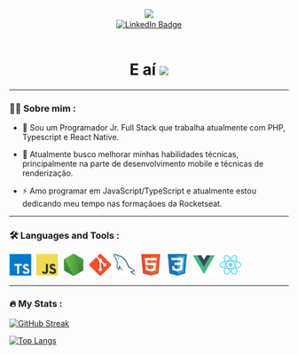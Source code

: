 <div id="header" align="center">
  <img src="https://media.giphy.com/media/M9gbBd9nbDrOTu1Mqx/giphy.gif" width="100"/>
  <div id="badges">
  <a href="https://www.linkedin.com/in/guilherme-gon%C3%A7alves-50a48b1bb">
    <img src="https://img.shields.io/badge/LinkedIn-blue?style=for-the-badge&logo=linkedin&logoColor=white" alt="LinkedIn Badge"/>
  </a>
</div>
<img src="https://komarev.com/ghpvc/?username=guilherme-biancardi&style=flat-square&color=purple" alt=""/>
<h1>
  E aí
  <img src="https://media.giphy.com/media/hvRJCLFzcasrR4ia7z/giphy.gif" width="30px"/>
</h1>
</div>

<!-- <div align="center">
  <img src="https://media.giphy.com/media/dWesBcTLavkZuG35MI/giphy.gif" width="600" height="300"/>
</div> -->

---

### :man_technologist: Sobre mim :

- :telescope: Sou um Programador Jr. Full Stack que trabalha atualmente com PHP, Typescript e React Native.

- :seedling: Atualmente busco melhorar minhas habilidades técnicas, principalmente na parte de desenvolvimento mobile e técnicas de renderização.

- :zap: Amo programar em JavaScript/TypeScript e atualmente estou dedicando meu tempo nas formaçãoes da Rocketseat.

---

### :hammer_and_wrench: Languages and Tools :

<div>
  <img src="https://github.com/devicons/devicon/blob/master/icons/typescript/typescript-original.svg" title="Typescript" alt="Typescript" width="40" height="40"/>&nbsp;
  <img src="https://github.com/devicons/devicon/blob/master/icons/javascript/javascript-original.svg" title="JavaScript" alt="JavaScript" width="40" height="40"/>&nbsp;
  <img src="https://github.com/devicons/devicon/blob/master/icons/nodejs/nodejs-original.svg" title="NodeJS" alt="NodeJS" width="40" height="40"/>&nbsp;
  <img src="https://github.com/devicons/devicon/blob/master/icons/git/git-original.svg" title="Git" **alt="Git" width="40" height="40"/>
  <img src="https://github.com/devicons/devicon/blob/master/icons/mysql/mysql-original.svg" title="MySQL"  alt="MySQL" width="40" height="40"/>&nbsp;
  <img src="https://github.com/devicons/devicon/blob/master/icons/html5/html5-original.svg" title="HTML5" alt="HTML" width="40" height="40"/>&nbsp;
  <img src="https://github.com/devicons/devicon/blob/master/icons/css3/css3-original.svg"  title="CSS3" alt="CSS" width="40" height="40"/>&nbsp;
  <img src="https://github.com/devicons/devicon/blob/master/icons/vuejs/vuejs-original.svg"  title="Vue" alt="Vue" width="40" height="40"/>&nbsp;
  <img src="https://github.com/devicons/devicon/blob/master/icons/react/react-original.svg"  title="Vue" alt="Vue" width="40" height="40"/>&nbsp;
</div>

---

### :fire: My Stats :

[![GitHub Streak](http://github-readme-streak-stats.herokuapp.com?user=guilherme-biancardi&theme=vision-friendly-dark&mode=weekly)](https://git.io/streak-stats)

[![Top Langs](https://github-readme-stats.vercel.app/api/top-langs/?username=guilherme-biancardi&layout=compact&theme=vision-friendly-dark)](https://github.com/anuraghazra/github-readme-stats)
